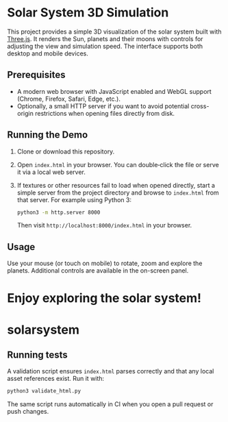 # Solar System 3D Simulation

This project provides a simple 3D visualization of the solar system built with [Three.js](https://threejs.org/). It renders the Sun, planets and their moons with controls for adjusting the view and simulation speed. The interface supports both desktop and mobile devices.

## Prerequisites

- A modern web browser with JavaScript enabled and WebGL support (Chrome, Firefox, Safari, Edge, etc.).
- Optionally, a small HTTP server if you want to avoid potential cross-origin restrictions when opening files directly from disk.

## Running the Demo

1. Clone or download this repository.
2. Open `index.html` in your browser. You can double‑click the file or serve it via a local web server.
3. If textures or other resources fail to load when opened directly, start a simple server from the project directory and browse to `index.html` from that server. For example using Python 3:

   ```bash
   python3 -m http.server 8000
   ```

   Then visit `http://localhost:8000/index.html` in your browser.

## Usage

Use your mouse (or touch on mobile) to rotate, zoom and explore the planets. Additional controls are available in the on-screen panel.

Enjoy exploring the solar system!
=======
# solarsystem

## Running tests

A validation script ensures `index.html` parses correctly and that any local
asset references exist. Run it with:

```bash
python3 validate_html.py
```

The same script runs automatically in CI when you open a pull request or push
changes.

